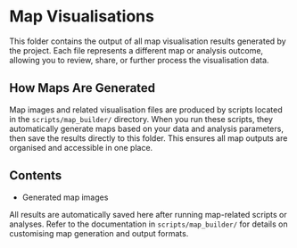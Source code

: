 # Map Visualisations

This folder contains the output of all map visualisation results generated by the project. Each file represents a different map or analysis outcome, allowing you to review, share, or further process the visualisation data.

## How Maps Are Generated

Map images and related visualisation files are produced by scripts located in the `scripts/map_builder/` directory. When you run these scripts, they automatically generate maps based on your data and analysis parameters, then save the results directly to this folder. This ensures all map outputs are organised and accessible in one place.

## Contents

- Generated map images

All results are automatically saved here after running map-related scripts or analyses. Refer to the documentation in `scripts/map_builder/` for details on customising map generation and output formats.
